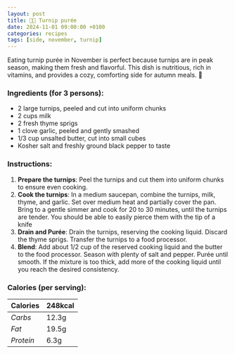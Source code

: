 ```yaml
---
layout: post
title: 👨‍🍳 Turnip purée
date: 2024-11-01 09:00:00 +0100
categories: recipes
tags: [side, november, turnip]
---
```


Eating turnip purée in November is perfect because turnips are in peak season, making them fresh and flavorful. This dish is nutritious, rich in vitamins, and provides a cozy, comforting side for autumn meals. 🍂

### Ingredients (for 3 persons):
- 2 large turnips, peeled and cut into uniform chunks
- 2 cups milk
- 2 fresh thyme sprigs
- 1 clove garlic, peeled and gently smashed
- 1/3 cup unsalted butter, cut into small cubes
- Kosher salt and freshly ground black pepper to taste

### Instructions:

1. **Prepare the turnips**: Peel the turnips and cut them into uniform chunks to ensure even cooking.
2. **Cook the turnips**: In a medium saucepan, combine the turnips, milk, thyme, and garlic. Set over medium heat and partially cover the pan. Bring to a gentle simmer and cook for 20 to 30 minutes, until the turnips are tender. You should be able to easily pierce them with the tip of a knife
2. **Drain and Purée**: Drain the turnips, reserving the cooking liquid. Discard the thyme sprigs. Transfer the turnips to a food processor.
3. **Blend**: Add about 1/2 cup of the reserved cooking liquid and the butter to the food processor. Season with plenty of salt and pepper. Purée until smooth. If the mixture is too thick, add more of the cooking liquid until you reach the desired consistency.

### Calories (per serving):

| **Calories** | 248kcal |
| ----------- | ----------- |
| *Carbs* | 12.3g |
| *Fat* | 19.5g |
| *Protein* | 6.3g |
